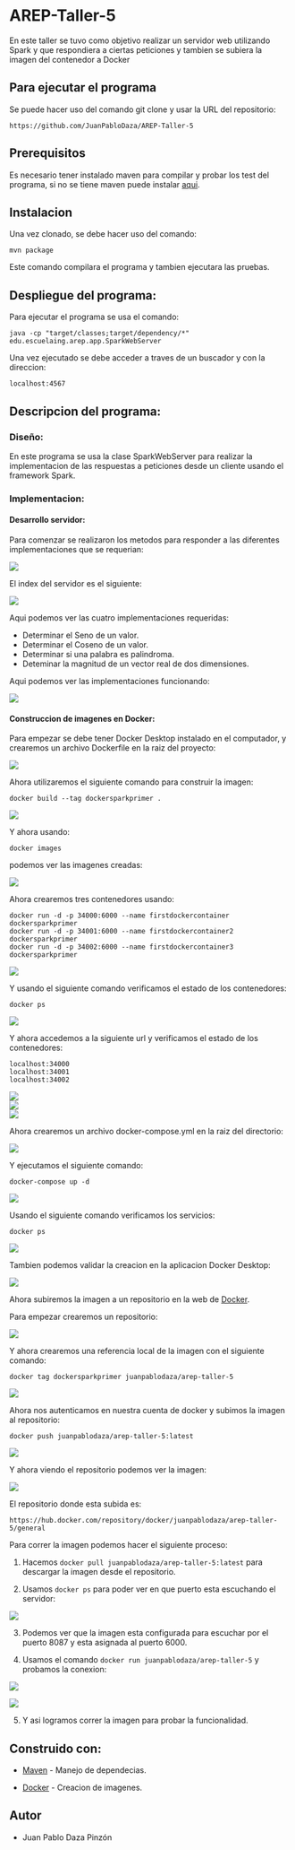 # AREP-Taller-5
En este taller se tuvo como objetivo realizar un servidor web utilizando Spark y que respondiera a ciertas peticiones y tambien se subiera la imagen del contenedor a Docker

## Para ejecutar el programa

Se puede hacer uso del comando git clone y usar la URL del repositorio:
```
https://github.com/JuanPabloDaza/AREP-Taller-5
```

## Prerequisitos

Es necesario tener instalado maven para compilar y probar los test del programa, si no se tiene maven puede instalar [aqui](https://maven.apache.org/install.html).

## Instalacion 

Una vez clonado, se debe hacer uso del comando:

```
mvn package
```

Este comando compilara el programa y tambien ejecutara las pruebas. 

## Despliegue del programa:

Para ejecutar el programa se usa el comando:

```
java -cp "target/classes;target/dependency/*" edu.escuelaing.arep.app.SparkWebServer
```
Una vez ejecutado se debe acceder a traves de un buscador y con la direccion:
```
localhost:4567
```

## Descripcion del programa:

### Diseño:

En este programa se usa la clase SparkWebServer para realizar la implementacion de las respuestas a peticiones desde un cliente usando el framework Spark.

### Implementacion:

#### Desarrollo servidor:

Para comenzar se realizaron los metodos para responder a las diferentes implementaciones que se requerian:<br>

![](./src/images/SparkWebServer-Respuestas.png)<br>

El index del servidor es el siguiente:<br>

![](./src/images/IndexSpark.png)<br>

Aqui podemos ver las cuatro implementaciones requeridas:

* Determinar el Seno de un valor.
* Determinar el Coseno de un valor.
* Determinar si una palabra es palindroma.
* Deteminar la magnitud de un vector real de dos dimensiones.

Aqui podemos ver las implementaciones funcionando:<br>

![](./src/images/RespuestaFunciones.png)<br>

#### Construccion de imagenes en Docker:

Para empezar se debe tener Docker Desktop instalado en el computador, y crearemos un archivo Dockerfile en la raiz del proyecto:<br>

![](./src/images/Dockefile.png)<br>

Ahora utilizaremos el siguiente comando para construir la imagen:<br>

```
docker build --tag dockersparkprimer .
```

![](./src/images/DockerCreacionImagen.png)<br>

Y ahora usando:

```
docker images
```

podemos ver las imagenes creadas:<br>

![](./src/images/DockerImagenes.png)<br>

Ahora crearemos tres contenedores usando:

```
docker run -d -p 34000:6000 --name firstdockercontainer dockersparkprimer
docker run -d -p 34001:6000 --name firstdockercontainer2 dockersparkprimer
docker run -d -p 34002:6000 --name firstdockercontainer3 dockersparkprimer
```

![](./src/images/DockerContenedores.png)<br>

Y usando el siguiente comando verificamos el estado de los contenedores:

```
docker ps
```

![](./src/images/DockerContenedoresEstado.png)<br>

Y ahora accedemos a la siguiente url y verificamos el estado de los contenedores:

```
localhost:34000
localhost:34001
localhost:34002
```

![](./src/images/Contenedor1.png)<br>
![](./src/images/Contenedor2.png)<br>
![](./src/images/Contenedor3.png)<br>


Ahora crearemos un archivo docker-compose.yml en la raiz del directorio:<br>

![](./src/images/DockerCompose.png)<br>

Y ejecutamos el siguiente comando:

```
docker-compose up -d
```

![](./src/images/DockerComposeCreacion.png)<br>

Usando el siguiente comando verificamos los servicios:

```
docker ps
```

![](./src/images/ServiciosDocker.png)<br>

Tambien podemos validar la creacion en la aplicacion Docker Desktop:

![](./src/images/DockerDesktop.png)<br>

Ahora subiremos la imagen a un repositorio en la web de [Docker](https://www.docker.com).<br>

Para empezar crearemos un repositorio:<br>

![](./src/images/DockerRepositorio.png)<br>

Y ahora crearemos una referencia local de la imagen con el siguiente comando:

```
docker tag dockersparkprimer juanpablodaza/arep-taller-5
```

![](./src/images/DockerImagenRepo.png)<br>

Ahora nos autenticamos en nuestra cuenta de docker y subimos la imagen al repositorio:

```
docker push juanpablodaza/arep-taller-5:latest
```

![](./src/images/DockerRepoPush.png)<br>

Y ahora viendo el repositorio podemos ver la imagen:<br>

![](./src/images/DockerRepoWeb.png)<br>

El repositorio donde esta subida es:

```
https://hub.docker.com/repository/docker/juanpablodaza/arep-taller-5/general
```

Para correr la imagen podemos hacer el siguiente proceso:

1. Hacemos ```docker pull juanpablodaza/arep-taller-5:latest``` para descargar la imagen desde el repositorio.

2. Usamos ```docker ps``` para poder ver en que puerto esta escuchando el servidor:<br>

![](./src/images/DockerRunPuerto.png)<br>

3. Podemos ver que la imagen esta configurada para escuchar por el puerto 8087 y esta asignada al puerto 6000.

4. Usamos el comando ```docker run juanpablodaza/arep-taller-5``` y probamos la conexion:<br>

![](./src/images/DockerRunImagen.png)<br>

![](./src/images/DockerRunWeb.png)<br>

5. Y asi logramos correr la imagen para probar la funcionalidad.


## Construido con:

* [Maven](https://maven.apache.org/) - Manejo de dependecias.

* [Docker](https://www.docker.com) - Creacion de imagenes.

## Autor

* Juan Pablo Daza Pinzón
